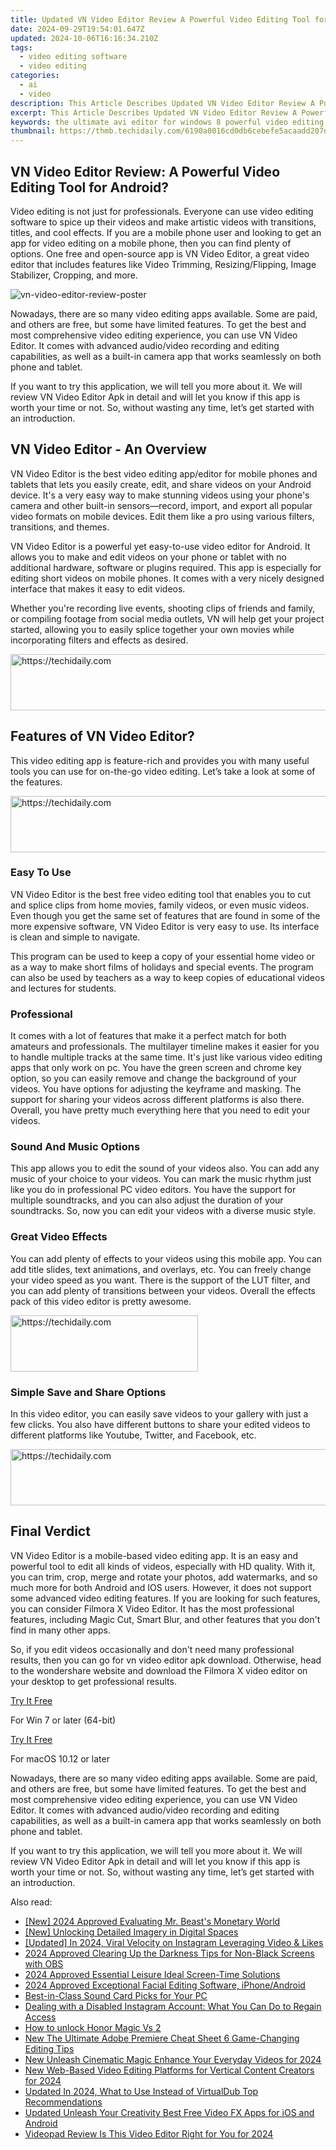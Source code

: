 ```yaml
---
title: Updated VN Video Editor Review A Powerful Video Editing Tool for Android, In 2024
date: 2024-09-29T19:54:01.647Z
updated: 2024-10-06T16:16:34.210Z
tags: 
  - video editing software
  - video editing
categories: 
  - ai
  - video
description: This Article Describes Updated VN Video Editor Review A Powerful Video Editing Tool for Android, In 2024
excerpt: This Article Describes Updated VN Video Editor Review A Powerful Video Editing Tool for Android, In 2024
keywords: the ultimate avi editor for windows 8 powerful video editing tools,vn video editor review a powerful video editing tool for android,vn video editor apk review a powerful video editing tool,flv file editor for windows 8 a simple and powerful video editing tool,reviewing vn video editor the ultimate video editing app,vn video editor for mac simple and powerful video editor,review vn video editor a powerful video editing tool for android
thumbnail: https://thmb.techidaily.com/6190a0016cd0db6cebefe5acaadd207d01333c2584c8d35c887e62fae8bb62c7.jpg
---
```


## VN Video Editor Review: A Powerful Video Editing Tool for Android?

Video editing is not just for professionals. Everyone can use video editing software to spice up their videos and make artistic videos with transitions, titles, and cool effects. If you are a mobile phone user and looking to get an app for video editing on a mobile phone, then you can find plenty of options. One free and open-source app is VN Video Editor, a great video editor that includes features like Video Trimming, Resizing/Flipping, Image Stabilizer, Cropping, and more.

![vn-video-editor-review-poster](https://images.wondershare.com/filmora/article-images/vn-video-editor-review-poster.png)

Nowadays, there are so many video editing apps available. Some are paid, and others are free, but some have limited features. To get the best and most comprehensive video editing experience, you can use VN Video Editor. It comes with advanced audio/video recording and editing capabilities, as well as a built-in camera app that works seamlessly on both phone and tablet.

If you want to try this application, we will tell you more about it. We will review VN Video Editor Apk in detail and will let you know if this app is worth your time or not. So, without wasting any time, let’s get started with an introduction.

## **VN Video Editor - An Overview**

VN Video Editor is the best video editing app/editor for mobile phones and tablets that lets you easily create, edit, and share videos on your Android device. It's a very easy way to make stunning videos using your phone's camera and other built-in sensors—record, import, and export all popular video formats on mobile devices. Edit them like a pro using various filters, transitions, and themes.

VN Video Editor is a powerful yet easy-to-use video editor for Android. It allows you to make and edit videos on your phone or tablet with no additional hardware, software or plugins required. This app is especially for editing short videos on mobile phones. It comes with a very nicely designed interface that makes it easy to edit videos.

Whether you're recording live events, shooting clips of friends and family, or compiling footage from social media outlets, VN will help get your project started, allowing you to easily splice together your own movies while incorporating filters and effects as desired.

<!-- affiliate ads begin -->
<a href="https://appsumo.8odi.net/c/5597632/2111968/7443" target="_top" id="2111968">
  <img src="//a.impactradius-go.com/display-ad/7443-2111968" border="0" alt="https://techidaily.com" width="728" height="90"/>
</a>
<img height="0" width="0" src="https://appsumo.8odi.net/i/5597632/2111968/7443" style="position:absolute;visibility:hidden;" border="0" />
<!-- affiliate ads end -->

## **Features of VN Video Editor?**

This video editing app is feature-rich and provides you with many useful tools you can use for on-the-go video editing. Let’s take a look at some of the features.

<!-- affiliate ads begin -->
<a href="https://appsumo.8odi.net/c/5597632/2037319/7443" target="_top" id="2037319">
  <img src="//a.impactradius-go.com/display-ad/7443-2037319" border="0" alt="https://techidaily.com" width="728" height="90"/>
</a>
<img height="0" width="0" src="https://appsumo.8odi.net/i/5597632/2037319/7443" style="position:absolute;visibility:hidden;" border="0" />
<!-- affiliate ads end -->

### **Easy To Use**

VN Video Editor is the best free video editing tool that enables you to cut and splice clips from home movies, family videos, or even music videos. Even though you get the same set of features that are found in some of the more expensive software, VN Video Editor is very easy to use. Its interface is clean and simple to navigate.

This program can be used to keep a copy of your essential home video or as a way to make short films of holidays and special events. The program can also be used by teachers as a way to keep copies of educational videos and lectures for students.

### **Professional**

It comes with a lot of features that make it a perfect match for both amateurs and professionals. The multilayer timeline makes it easier for you to handle multiple tracks at the same time. It's just like various video editing apps that only work on pc. You have the green screen and chrome key option, so you can easily remove and change the background of your videos. You have options for adjusting the keyframe and masking. The support for sharing your videos across different platforms is also there. Overall, you have pretty much everything here that you need to edit your videos.

### **Sound And Music Options**

This app allows you to edit the sound of your videos also. You can add any music of your choice to your videos. You can mark the music rhythm just like you do in professional PC video editors. You have the support for multiple soundtracks, and you can also adjust the duration of your soundtracks. So, now you can edit your videos with a diverse music style.

### **Great Video Effects**

You can add plenty of effects to your videos using this mobile app. You can add title slides, text animations, and overlays, etc. You can freely change your video speed as you want. There is the support of the LUT filter, and you can add plenty of transitions between your videos. Overall the effects pack of this video editor is pretty awesome.

<!-- affiliate ads begin -->
<a href="https://aligracehair.sjv.io/c/5597632/1915825/19272" target="_top" id="1915825">
  <img src="//a.impactradius-go.com/display-ad/19272-1915825" border="0" alt="https://techidaily.com" width="300" height="90"/>
</a>
<img height="0" width="0" src="https://aligracehair.sjv.io/i/5597632/1915825/19272" style="position:absolute;visibility:hidden;" border="0" />
<!-- affiliate ads end -->

### **Simple Save and Share Options**

In this video editor, you can easily save videos to your gallery with just a few clicks. You also have different buttons to share your edited videos to different platforms like Youtube, Twitter, and Facebook, etc.

<!-- affiliate ads begin -->
<a href="https://appsumo.8odi.net/c/5597632/2094477/7443" target="_top" id="2094477">
  <img src="//a.impactradius-go.com/display-ad/7443-2094477" border="0" alt="https://techidaily.com" width="728" height="90"/>
</a>
<img height="0" width="0" src="https://appsumo.8odi.net/i/5597632/2094477/7443" style="position:absolute;visibility:hidden;" border="0" />
<!-- affiliate ads end -->

## **Final Verdict**

VN Video Editor is a mobile-based video editing app. It is an easy and powerful tool to edit all kinds of videos, especially with HD quality. With it, you can trim, crop, merge and rotate your photos, add watermarks, and so much more for both Android and IOS users. However, it does not support some advanced video editing features. If you are looking for such features, you can consider Filmora X Video Editor. It has the most professional features, including Magic Cut, Smart Blur, and other features that you don't find in many other apps.

So, if you edit videos occasionally and don't need many professional results, then you can go for vn video editor apk download. Otherwise, head to the wondershare website and download the Filmora X video editor on your desktop to get professional results.

[Try It Free](https://tools.techidaily.com/wondershare/filmora/download/)

For Win 7 or later (64-bit)

[Try It Free](https://tools.techidaily.com/wondershare/filmora/download/)

For macOS 10.12 or later

Nowadays, there are so many video editing apps available. Some are paid, and others are free, but some have limited features. To get the best and most comprehensive video editing experience, you can use VN Video Editor. It comes with advanced audio/video recording and editing capabilities, as well as a built-in camera app that works seamlessly on both phone and tablet.

If you want to try this application, we will tell you more about it. We will review VN Video Editor Apk in detail and will let you know if this app is worth your time or not. So, without wasting any time, let’s get started with an introduction.

<ins class="adsbygoogle"
      style="display:block"
      data-ad-client="ca-pub-7571918770474297"
      data-ad-slot="8358498916"
      data-ad-format="auto"
      data-full-width-responsive="true"></ins>

<span class="atpl-alsoreadstyle">Also read:</span>
<div><ul>
<li><a href="https://youtube-data.techidaily.com/024-approved-evaluating-mr-beasts-monetary-world/"><u>[New] 2024 Approved Evaluating Mr. Beast's Monetary World</u></a></li>
<li><a href="https://some-guidance.techidaily.com/new-unlocking-detailed-imagery-in-digital-spaces/"><u>[New] Unlocking Detailed Imagery in Digital Spaces</u></a></li>
<li><a href="https://instagram-clips.techidaily.com/updated-in-2024-viral-velocity-on-instagram-leveraging-video-and-likes/"><u>[Updated] In 2024, Viral Velocity on Instagram Leveraging Video & Likes</u></a></li>
<li><a href="https://video-screen-grab.techidaily.com/2024-approved-clearing-up-the-darkness-tips-for-non-black-screens-with-obs/"><u>2024 Approved Clearing Up the Darkness Tips for Non-Black Screens with OBS</u></a></li>
<li><a href="https://video-screen-grab.techidaily.com/2024-approved-essential-leisure-ideal-screen-time-solutions/"><u>2024 Approved Essential Leisure Ideal Screen-Time Solutions</u></a></li>
<li><a href="https://some-knowledge.techidaily.com/2024-approved-exceptional-facial-editing-software-iphoneandroid/"><u>2024 Approved Exceptional Facial Editing Software, iPhone/Android</u></a></li>
<li><a href="https://buynow-marvelous.techidaily.com/best-in-class-sound-card-picks-for-your-pc/"><u>Best-in-Class Sound Card Picks for Your PC</u></a></li>
<li><a href="https://techtrends.techidaily.com/dealing-with-a-disabled-instagram-account-what-you-can-do-to-regain-access/"><u>Dealing with a Disabled Instagram Account: What You Can Do to Regain Access</u></a></li>
<li><a href="https://review-topics.techidaily.com/how-to-unlock-honor-magic-vs-2-by-drfone-android-unlock-android-unlock/"><u>How to unlock Honor Magic Vs 2</u></a></li>
<li><a href="https://ai-video-tools.techidaily.com/new-the-ultimate-adobe-premiere-cheat-sheet-6-game-changing-editing-tips/"><u>New The Ultimate Adobe Premiere Cheat Sheet 6 Game-Changing Editing Tips</u></a></li>
<li><a href="https://ai-video-tools.techidaily.com/new-unleash-cinematic-magic-enhance-your-everyday-videos-for-2024/"><u>New Unleash Cinematic Magic Enhance Your Everyday Videos for 2024</u></a></li>
<li><a href="https://ai-video-tools.techidaily.com/new-web-based-video-editing-platforms-for-vertical-content-creators-for-2024/"><u>New Web-Based Video Editing Platforms for Vertical Content Creators for 2024</u></a></li>
<li><a href="https://ai-video-tools.techidaily.com/updated-in-2024-what-to-use-instead-of-virtualdub-top-recommendations/"><u>Updated In 2024, What to Use Instead of VirtualDub Top Recommendations</u></a></li>
<li><a href="https://ai-video-tools.techidaily.com/updated-unleash-your-creativity-best-free-video-fx-apps-for-ios-and-android/"><u>Updated Unleash Your Creativity Best Free Video FX Apps for iOS and Android</u></a></li>
<li><a href="https://ai-video-tools.techidaily.com/videopad-review-is-this-video-editor-right-for-you-for-2024/"><u>Videopad Review Is This Video Editor Right for You for 2024</u></a></li>
</ul></div>

